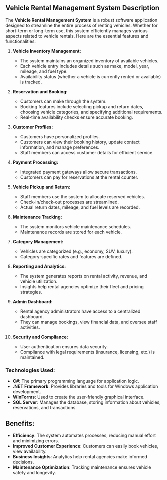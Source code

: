## Vehicle Rental Management System Description

The **Vehicle Rental Management System** is a robust software application designed to streamline the entire process of renting vehicles. Whether for short-term or long-term use, this system efficiently manages various aspects related to vehicle rentals. Here are the essential features and functionalities:

1. **Vehicle Inventory Management:**
   - The system maintains an organized inventory of available vehicles.
   - Each vehicle entry includes details such as make, model, year, mileage, and fuel type.
   - Availability status (whether a vehicle is currently rented or available) is tracked.

2. **Reservation and Booking:**
   - Customers can make through the system.
   - Booking features include selecting pickup and return dates, choosing vehicle categories, and specifying additional requirements.
   - Real-time availability checks ensure accurate booking.

3. **Customer Profiles:**
   - Customers have personalized profiles.
   - Customers can view their booking history, update contact information, and manage preferences.
   - Staff members can access customer details for efficient service.

4. **Payment Processing:**
   - Integrated payment gateways allow secure transactions.
   - Customers can pay for reservations at the rental counter.

5. **Vehicle Pickup and Return:**
   - Staff members use the system to allocate reserved vehicles.
   - Check-in/check-out processes are streamlined.
   - Actual return dates, mileage, and fuel levels are recorded.

6. **Maintenance Tracking:**
   - The system monitors vehicle maintenance schedules.
   - Maintenance records are stored for each vehicle.

7. **Category Management:**
   - Vehicles are categorized (e.g., economy, SUV, luxury).
   - Category-specific rates and features are defined.

8. **Reporting and Analytics:**
   - The system generates reports on rental activity, revenue, and vehicle utilization.
   - Insights help rental agencies optimize their fleet and pricing strategies.

9. **Admin Dashboard:**
   - Rental agency administrators have access to a centralized dashboard.
   - They can manage bookings, view financial data, and oversee staff activities.

10. **Security and Compliance:**
    - User authentication ensures data security.
    - Compliance with legal requirements (insurance, licensing, etc.) is maintained.

### Technologies Used:
- **C#**: The primary programming language for application logic.
- **.NET Framework**: Provides libraries and tools for Windows application development.
- **WinForms**: Used to create the user-friendly graphical interface.
- **SQL Server**: Manages the database, storing information about vehicles, reservations, and transactions.

## Benefits:
- **Efficiency**: The system automates processes, reducing manual effort and minimizing errors.
- **Improved Customer Experience**: Customers can easily book vehicles, view availability.
- **Business Insights**: Analytics help rental agencies make informed decisions.
- **Maintenance Optimization**: Tracking maintenance ensures vehicle safety and longevity.
